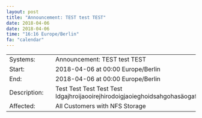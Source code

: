 ```yaml
---
layout: post
title: "Announcement: TEST test TEST"
date: 2018-04-06
date: 2018-04-06
time: "16:16 Europe/Berlin"
fa: "calendar"
---
```


|                   |   |                                                                      |
|-------------------|---|----------------------------------------------------------------------|
| Systems:          |   | Announcement: TEST test TEST|
| Start:            |   | 2018-04-06 at 00:00 Europe/Berlin |
| End:              |   | 2018-04-06 at 00:00 Europe/Berlin |
| Description:      |   | Test Test Test Test Test ldgajhroijaooirejhirodoigjaoieghoidsahgohasäogafijghäiudfh |
| Affected:         |   | All Customers with NFS Storage |